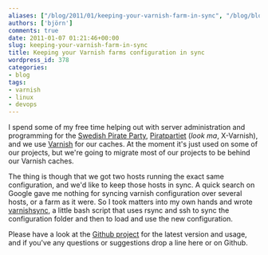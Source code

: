 ```yaml
---
aliases: ["/blog/2011/01/keeping-your-varnish-farm-in-sync", "/blog/blog/2011/01/keeping-your-varnish-farm-in-sync/", "/blog/blog/2011/01/07/keeping-your-varnish-farm-in-sync"]
authors: ['björn']
comments: true
date: 2011-01-07 01:21:46+00:00
slug: keeping-your-varnish-farm-in-sync
title: Keeping your Varnish farms configuration in sync
wordpress_id: 378
categories:
- blog
tags:
- varnish
- linux
- devops
---
```


I spend some of my free time helping out with server administration and
programming for the [Swedish Pirate Party][pp-wiki], [Piratpartiet] (*look ma*,
X-Varnish), and we use [Varnish] for our caches. At the moment it's just used on
some of our projects, but we're going to migrate most of our projects to be
behind our Varnish caches.

The thing is though that we got two hosts running the exact same configuration,
and we'd like to keep those hosts in sync. A quick search on Google gave me
nothing for syncing varnish configuration over several hosts, or a farm as it
were. So I took matters into my own hands and wrote [varnishsync], a little bash
script that uses rsync and ssh to sync the configuration folder and then to load
and use the new configuration.

Please have a look at the [Github project][varnishsync] for the latest version
and usage, and if you've any questions or suggestions drop a line here or on
Github.

[pp-wiki]:https://secure.wikimedia.org/wikipedia/en/wiki/Piratpartiet
[Piratpartiet]:http://www.piratpartiet.se/
[Varnish]:http://www.varnish-cache.org/
[varnishsync]:https://github.com/gaqzi/varnishsync